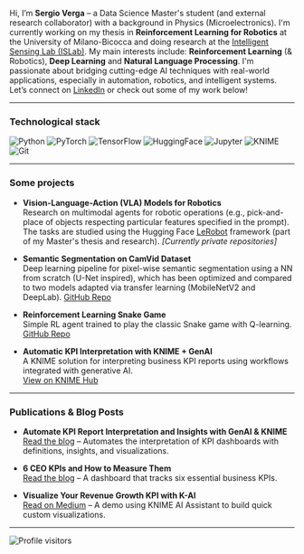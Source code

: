 Hi, I’m **Sergio Verga** – a Data Science Master's student (and external research collaborator) with a background in Physics (Microelectronics). I'm currently working on my thesis in **Reinforcement Learning for Robotics** at the University of Milano-Bicocca and doing research at the [Intelligent Sensing Lab (ISLab)](https://islab.disco.unimib.it/). My main interests include: **Reinforcement Learning** (& Robotics), **Deep Learning** and **Natural Language Processing**. I'm passionate about bridging cutting-edge AI techniques with real-world applications, especially in automation, robotics, and intelligent systems. Let’s connect on [LinkedIn](https://www.linkedin.com/in/sergio-verga-5b071b2b6) or check out some of my work below!

---

### Technological stack

![Python](https://img.shields.io/badge/Python-3776AB?style=flat&logo=python&logoColor=white)
![PyTorch](https://img.shields.io/badge/PyTorch-EE4C2C?style=flat&logo=pytorch&logoColor=white)
![TensorFlow](https://img.shields.io/badge/TensorFlow-FF6F00?style=flat&logo=tensorflow&logoColor=white)
![HuggingFace](https://img.shields.io/badge/HuggingFace-FFD21F?style=flat&logo=huggingface&logoColor=black)
![Jupyter](https://img.shields.io/badge/Jupyter-F37626?style=flat&logo=jupyter&logoColor=white)
![KNIME](https://img.shields.io/badge/KNIME-FFB400?style=flat&logo=knime&logoColor=black)
![Git](https://img.shields.io/badge/Git-F05032?style=flat&logo=git&logoColor=white)

---

### Some projects

- **Vision-Language-Action (VLA) Models for Robotics**  
  Research on multimodal agents for robotic operations (e.g., pick-and-place of objects respecting particular features specified in the prompt). The tasks are studied using the Hugging Face [LeRobot](https://huggingface.co/lerobot) framework (part of my Master's thesis and research). *[Currently private repositories]*

- **Semantic Segmentation on CamVid Dataset**  
  Deep learning pipeline for pixel-wise semantic segmentation using a NN from scratch (U-Net inspired), which has been optimized and compared to two models adapted via transfer learning (MobileNetV2 and DeepLab). [GitHub Repo](https://github.com/hiamrob/camvid-semantic-segmentation)

- **Reinforcement Learning Snake Game**  
  Simple RL agent trained to play the classic Snake game with Q-learning.  
  [GitHub Repo](https://github.com/SergioV3005/snake-reinforcement-learning)

- **Automatic KPI Interpretation with KNIME + GenAI**  
  A KNIME solution for interpreting business KPI reports using workflows integrated with generative AI.  
  [View on KNIME Hub](https://hub.knime.com/knime/spaces/AI%20Extension%20Example%20Workflows/5%20Use%20Cases/Explain%20KPI%20report%20with%20multimodal%20LLMs~_HVjLdQa2xnChoyO/current-state)

---

### Publications & Blog Posts

- **Automate KPI Report Interpretation and Insights with GenAI & KNIME**  
  [Read the blog](https://www.knime.com/blog/automate-KPI-report-interpretation-genai) – Automates the interpretation of KPI dashboards with definitions, insights, and visualizations.

- **6 CEO KPIs and How to Measure Them**  
  [Read the blog](https://www.knime.com/blog/ceo-kpis) – A dashboard that tracks six essential business KPIs.

- **Visualize Your Revenue Growth KPI with K-AI**  
  [Read on Medium](https://medium.com/low-code-for-advanced-data-science/visualize-your-revenue-growth-kpi-with-k-ai-b04e4ca1968d) – A demo using KNIME AI Assistant to build quick custom visualizations.

---

![Profile visitors](https://komarev.com/ghpvc/?username=SergioV3005&color=blue)
